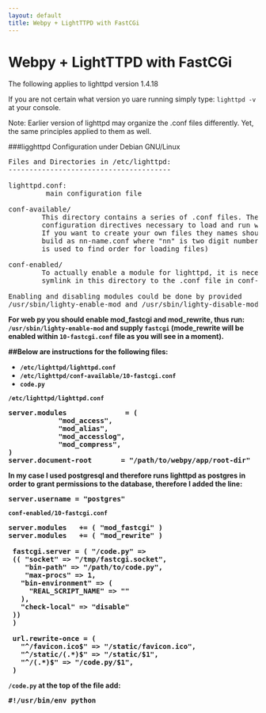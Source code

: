 ```yaml
---
layout: default
title: Webpy + LightTTPD with FastCGi
---
```


# Webpy + LightTTPD with FastCGi

The following applies to lighttpd version 1.4.18

If you are not certain what version yo uare running simply type: <code>lighttpd -v</code> at your console.

Note: Earlier version of lighttpd may organize the .conf files differently. Yet, the same principles applied to them as well.

###ligghttpd Configuration under Debian GNU/Linux

<pre>
Files and Directories in /etc/lighttpd:
---------------------------------------

lighttpd.conf:
         main configuration file

conf-available/
        This directory contains a series of .conf files. These files contain
        configuration directives necessary to load and run webserver modules.
        If you want to create your own files they names should be
        build as nn-name.conf where "nn" is two digit number (number
        is used to find order for loading files)

conf-enabled/
        To actually enable a module for lighttpd, it is necessary to create a
        symlink in this directory to the .conf file in conf-available/.

Enabling and disabling modules could be done by provided
/usr/sbin/lighty-enable-mod and /usr/sbin/lighty-disable-mod scripts.
</pre>

<strong>
For web py you should enable mod_fastcgi and mod_rewrite, thus run: <code>/usr/sbin/lighty-enable-mod</code> and supply <code>fastcgi</code>  
(mode_rewrite will be enabled within <code>10-fastcgi.conf</code> file as you will see in a moment).

##Below are instructions for the following files:
* <code>/etc/lighttpd/lighttpd.conf</code>
* <code>/etc/lighttpd/conf-available/10-fastcgi.conf</code>
* <code>code.py</code>

<code>/etc/lighttpd/lighttpd.conf</code>

<pre>
server.modules              = (
            "mod_access",
            "mod_alias",
            "mod_accesslog",
            "mod_compress",
)
server.document-root       = "/path/to/webpy/app/root-dir"
</pre>

In my case I used postgresql and therefore runs lighttpd as postgres in order to grant permissions to the database, therefore I added the line:

<pre>
server.username = "postgres"
</pre>

<code>conf-enabled/10-fastcgi.conf</code>

<pre>
server.modules   += ( "mod_fastcgi" )
server.modules   += ( "mod_rewrite" )

 fastcgi.server = ( "/code.py" =>
 (( "socket" => "/tmp/fastcgi.socket",
    "bin-path" => "/path/to/code.py",
    "max-procs" => 1,
   "bin-environment" => (
     "REAL_SCRIPT_NAME" => ""
   ),
   "check-local" => "disable"
 ))
 )

 url.rewrite-once = (
   "^/favicon.ico$" => "/static/favicon.ico",
   "^/static/(.*)$" => "/static/$1",
   "^/(.*)$" => "/code.py/$1",
 )
</pre>

<code>/code.py</code>
at the top of the file add:

<pre>
#!/usr/bin/env python
</pre>